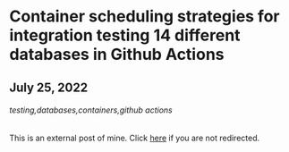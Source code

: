# Container scheduling strategies for integration testing 14 different databases in Github Actions
## July 25, 2022
###### testing,databases,containers,github actions

<head>
    <meta http-equiv="refresh" content="4;URL='https://datastation.multiprocess.io/blog/2022-07-25-database-integration-testing.html'" />
</head>

This is an external post of mine. Click
[here](https://datastation.multiprocess.io/blog/2022-07-25-database-integration-testing.html)
if you are not redirected.

